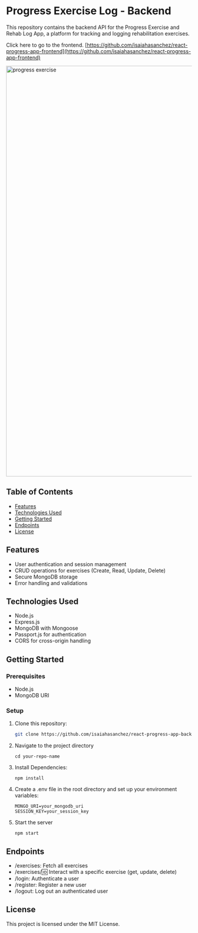 # Progress Exercise Log - Backend

This repository contains the backend API for the Progress Exercise and Rehab Log App, a platform for tracking and logging rehabilitation exercises.

Click here to go to the frontend. [https://github.com/isaiahasanchez/react-progress-app-frontend](https://github.com/isaiahasanchez/react-progress-app-frontend)

<img width="1112" alt="progress exercise" src="https://github.com/isaiahasanchez/react-progress-app-backend/assets/124002003/3429d20a-2605-4432-9542-4cd19eabb07d">


## Table of Contents

- [Features](#features)
- [Technologies Used](#technologies-used)
- [Getting Started](#getting-started)
- [Endpoints](#endpoints)
- [License](#license)

## Features

- User authentication and session management
- CRUD operations for exercises (Create, Read, Update, Delete)
- Secure MongoDB storage
- Error handling and validations

## Technologies Used

- Node.js
- Express.js
- MongoDB with Mongoose
- Passport.js for authentication
- CORS for cross-origin handling

## Getting Started

### Prerequisites

- Node.js
- MongoDB URI

### Setup

1. Clone this repository:
   ```bash
   git clone https://github.com/isaiahasanchez/react-progress-app-backend.git
2. Navigate to the project directory
   ```
   cd your-repo-name
4. Install Dependencies:
   ```
   npm install
   ```
5. Create a .env file in the root directory and set up your environment variables:
   ```
   MONGO_URI=your_mongodb_uri
   SESSION_KEY=your_session_key
   ```
7. Start the server
   ```
   npm start
   ```

## Endpoints
- /exercises: Fetch all exercises
- /exercises/:id: Interact with a specific exercise (get, update, delete)
- /login: Authenticate a user
- /register: Register a new user
- /logout: Log out an authenticated user

## License
This project is licensed under the MIT License.
